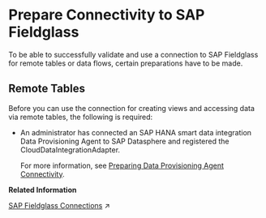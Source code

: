 <!-- loio03ca23660b5d4b69960f264f5c31990e -->

# Prepare Connectivity to SAP Fieldglass

To be able to successfully validate and use a connection to SAP Fieldglass for remote tables or data flows, certain preparations have to be made.



<a name="loio03ca23660b5d4b69960f264f5c31990e__prereq_rt_FG"/>

## Remote Tables

Before you can use the connection for creating views and accessing data via remote tables, the following is required:

-   An administrator has connected an SAP HANA smart data integration Data Provisioning Agent to SAP Datasphere and registered the CloudDataIntegrationAdapter.

    For more information, see [Preparing Data Provisioning Agent Connectivity](preparing-data-provisioning-agent-connectivity-f1a39d1.md).


**Related Information**  


[SAP Fieldglass Connections](https://help.sap.com/viewer/9f36ca35bc6145e4acdef6b4d852d560/DEV_CURRENT/en-US/bda94ee6c9d5403f8556af174399d221.html "Use an SAP Fieldglass connection to retrieve data from SAP Fieldglass.") :arrow_upper_right:

